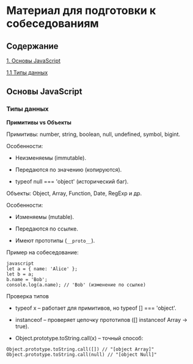 # Материал для подготовки к собеседованиям 

## Содержание

[1. Основы JavaScript](#основы-javascript)

[1.1 Типы данных](#типы-данных)

## Основы JavaScript

### Типы данных

__Примитивы vs Объекты__

Примитивы: number, string, boolean, null, undefined, symbol, bigint.

Особенности:

- Неизменяемы (immutable).

- Передаются по значению (копируются).

- typeof null === 'object' (исторический баг).

Объекты: Object, Array, Function, Date, RegExp и др.

Особенности:

- Изменяемы (mutable).

- Передаются по ссылке.

- Имеют прототипы (```__proto__```).

Пример на собеседование:

```
javascript
let a = { name: 'Alice' };
let b = a;
b.name = 'Bob';
console.log(a.name); // 'Bob' (изменение по ссылке)
```

Проверка типов
- typeof x – работает для примитивов, но typeof [] === 'object'.

- instanceof – проверяет цепочку прототипов ([] instanceof Array → true).

- Object.prototype.toString.call(x) – точный способ:

```
Object.prototype.toString.call([]) // "[object Array]"
Object.prototype.toString.call(null) // "[object Null]"
```
